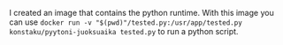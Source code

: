 I created an image that contains the python runtime. With this image you can use `docker run -v "$(pwd)"/tested.py:/usr/app/tested.py konstaku/pyytoni-juoksuaika tested.py` to run a python script.
